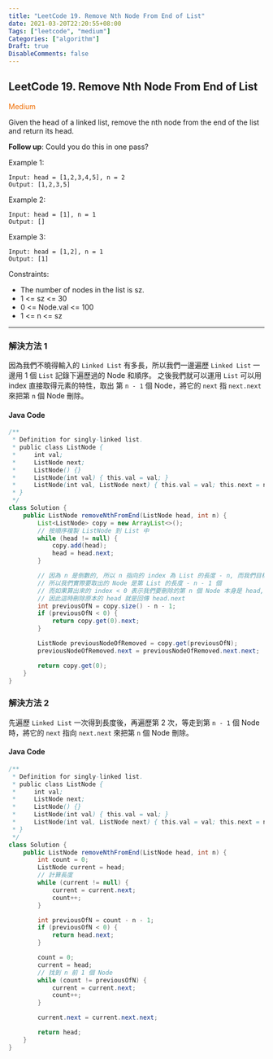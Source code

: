 ```yaml
---
title: "LeetCode 19. Remove Nth Node From End of List"
date: 2021-03-20T22:20:55+08:00
Tags: ["leetcode", "medium"]
Categories: ["algorithm"]
Draft: true
DisableComments: false
---
```

## LeetCode 19. Remove Nth Node From End of List

 <span style="color: #ef6c00;">Medium</span>

Given the head of a linked list, remove the nth node from the end of the list and return its head.

**Follow up**: Could you do this in one pass?

Example 1:
```
Input: head = [1,2,3,4,5], n = 2
Output: [1,2,3,5]
```
Example 2:
```
Input: head = [1], n = 1
Output: []
```
Example 3:
```
Input: head = [1,2], n = 1
Output: [1]
```


Constraints:

   - The number of nodes in the list is sz.
   - 1 <= sz <= 30
   - 0 <= Node.val <= 100
   - 1 <= n <= sz

---
### 解決方法 1
因為我們不曉得輸入的 `Linked List` 有多長，所以我們一邊遍歷 `Linked List` 一邊用 1 個 `List` 記錄下遍歷過的 Node 和順序。
之後我們就可以運用 `List` 可以用 index 直接取得元素的特性，取出 第 `n - 1` 個 Node，將它的 `next` 指 `next.next` 來把第 `n` 個 Node 刪除。

#### Java Code
```java
/**
 * Definition for singly-linked list.
 * public class ListNode {
 *     int val;
 *     ListNode next;
 *     ListNode() {}
 *     ListNode(int val) { this.val = val; }
 *     ListNode(int val, ListNode next) { this.val = val; this.next = next; }
 * }
 */
class Solution {
    public ListNode removeNthFromEnd(ListNode head, int n) {
        List<ListNode> copy = new ArrayList<>();
        // 按順序複製 ListNode 到 List 中
        while (head != null) {
            copy.add(head);
            head = head.next;
        }

        // 因為 n 是倒數的, 所以 n 指向的 index 為 List 的長度 - n, 而我們目標要取出 n - 1
        // 所以我們實際要取出的 Node 是第 List 的長度 - n - 1 個
        // 而如果算出來的 index < 0 表示我們要刪除的第 n 個 Node 本身是 head, 所以 n - 1 的 index 才會 < 0
        // 因此這時刪除原本的 head 就是回傳 head.next
        int previousOfN = copy.size() - n - 1;
        if (previousOfN < 0) {
            return copy.get(0).next;
        }

        ListNode previousNodeOfRemoved = copy.get(previousOfN);
        previousNodeOfRemoved.next = previousNodeOfRemoved.next.next;

        return copy.get(0);
    }
}
```

### 解決方法 2
先遍歷 `Linked List` 一次得到長度後，再遍歷第 2 次，等走到第 `n - 1` 個 Node 時，將它的 `next` 指向 `next.next` 來把第 `n` 個 Node 刪除。

#### Java Code
```java
/**
 * Definition for singly-linked list.
 * public class ListNode {
 *     int val;
 *     ListNode next;
 *     ListNode() {}
 *     ListNode(int val) { this.val = val; }
 *     ListNode(int val, ListNode next) { this.val = val; this.next = next; }
 * }
 */
class Solution {
    public ListNode removeNthFromEnd(ListNode head, int n) {
        int count = 0;
        ListNode current = head;
        // 計算長度
        while (current != null) {
            current = current.next;
            count++;
        }

        int previousOfN = count - n - 1;
        if (previousOfN < 0) {
            return head.next;
        }

        count = 0;
        current = head;
        // 找到 n 前 1 個 Node
        while (count != previousOfN) {
            current = current.next;
            count++;
        }

        current.next = current.next.next;

        return head;
    }
}
```
